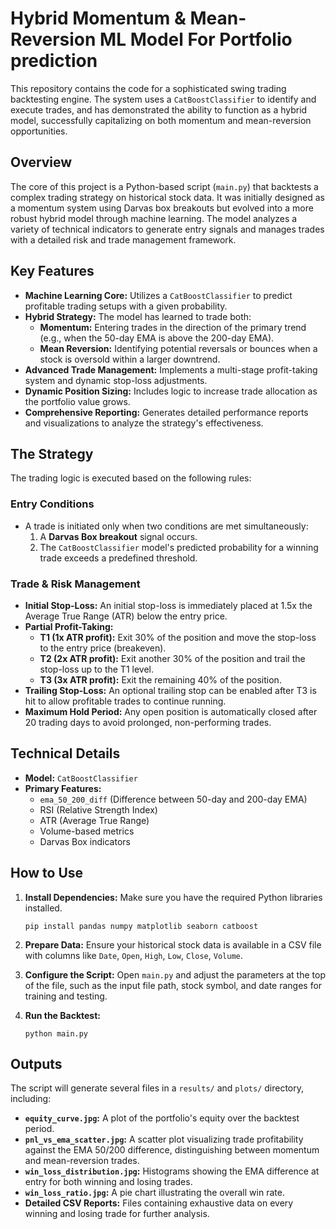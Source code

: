 # Hybrid Momentum & Mean-Reversion ML Model For Portfolio prediction

This repository contains the code for a sophisticated swing trading backtesting engine. The system uses a `CatBoostClassifier` to identify and execute trades, and has demonstrated the ability to function as a hybrid model, successfully capitalizing on both momentum and mean-reversion opportunities.

## Overview

The core of this project is a Python-based script (`main.py`) that backtests a complex trading strategy on historical stock data. It was initially designed as a momentum system using Darvas box breakouts but evolved into a more robust hybrid model through machine learning. The model analyzes a variety of technical indicators to generate entry signals and manages trades with a detailed risk and trade management framework.

## Key Features

- **Machine Learning Core:** Utilizes a `CatBoostClassifier` to predict profitable trading setups with a given probability.
- **Hybrid Strategy:** The model has learned to trade both:
    - **Momentum:** Entering trades in the direction of the primary trend (e.g., when the 50-day EMA is above the 200-day EMA).
    - **Mean Reversion:** Identifying potential reversals or bounces when a stock is oversold within a larger downtrend.
- **Advanced Trade Management:** Implements a multi-stage profit-taking system and dynamic stop-loss adjustments.
- **Dynamic Position Sizing:** Includes logic to increase trade allocation as the portfolio value grows.
- **Comprehensive Reporting:** Generates detailed performance reports and visualizations to analyze the strategy's effectiveness.

## The Strategy

The trading logic is executed based on the following rules:

### Entry Conditions
- A trade is initiated only when two conditions are met simultaneously:
    1. A **Darvas Box breakout** signal occurs.
    2. The `CatBoostClassifier` model's predicted probability for a winning trade exceeds a predefined threshold.

### Trade & Risk Management
- **Initial Stop-Loss:** An initial stop-loss is immediately placed at 1.5x the Average True Range (ATR) below the entry price.
- **Partial Profit-Taking:**
    - **T1 (1x ATR profit):** Exit 30% of the position and move the stop-loss to the entry price (breakeven).
    - **T2 (2x ATR profit):** Exit another 30% of the position and trail the stop-loss up to the T1 level.
    - **T3 (3x ATR profit):** Exit the remaining 40% of the position.
- **Trailing Stop-Loss:** An optional trailing stop can be enabled after T3 is hit to allow profitable trades to continue running.
- **Maximum Hold Period:** Any open position is automatically closed after 20 trading days to avoid prolonged, non-performing trades.

## Technical Details

- **Model:** `CatBoostClassifier`
- **Primary Features:**
    - `ema_50_200_diff` (Difference between 50-day and 200-day EMA)
    - RSI (Relative Strength Index)
    - ATR (Average True Range)
    - Volume-based metrics
    - Darvas Box indicators

## How to Use

1.  **Install Dependencies:** Make sure you have the required Python libraries installed.
    ```
    pip install pandas numpy matplotlib seaborn catboost
    ```

2.  **Prepare Data:** Ensure your historical stock data is available in a CSV file with columns like `Date`, `Open`, `High`, `Low`, `Close`, `Volume`.

3.  **Configure the Script:** Open `main.py` and adjust the parameters at the top of the file, such as the input file path, stock symbol, and date ranges for training and testing.

4.  **Run the Backtest:**
    ```
    python main.py
    ```

## Outputs

The script will generate several files in a `results/` and `plots/` directory, including:
- **`equity_curve.jpg`:** A plot of the portfolio's equity over the backtest period.
- **`pnl_vs_ema_scatter.jpg`:** A scatter plot visualizing trade profitability against the EMA 50/200 difference, distinguishing between momentum and mean-reversion trades.
- **`win_loss_distribution.jpg`:** Histograms showing the EMA difference at entry for both winning and losing trades.
- **`win_loss_ratio.jpg`:** A pie chart illustrating the overall win rate.
- **Detailed CSV Reports:** Files containing exhaustive data on every winning and losing trade for further analysis.
```
